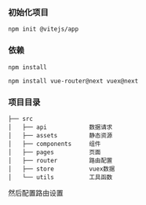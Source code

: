 ### 初始化项目
```vim
npm init @vitejs/app
```
### 依赖
```
npm install

npm install vue-router@next vuex@next
```

### 项目目录
```
├── src
│   ├── api            数据请求
│   ├── assets         静态资源
│   ├── components     组件
│   ├── pages          页面
│   ├── router         路由配置
│   ├── store          vuex数据
│   └── utils          工具函数
```
然后配置路由设置

